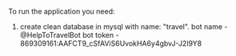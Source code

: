To run the application you need:
1. create clean database in mysql with name: "travel".
bot name - @HelpToTravelBot
bot token - 869309161:AAFCT9_cSfAViS6UvokHA6y4gbvJ-J2l9Y8